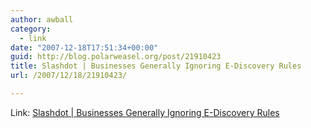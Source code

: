 ```yaml
---
author: awball
category:
  - link
date: "2007-12-18T17:51:34+00:00"
guid: http://blog.polarweasel.org/post/21910423
title: Slashdot | Businesses Generally Ignoring E-Discovery Rules
url: /2007/12/18/21910423/

---
```

Link: [Slashdot \| Businesses Generally Ignoring E-Discovery Rules](http://yro.slashdot.org/article.pl?sid=07/12/18/1540223&from=rss)
